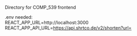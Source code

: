 Directory for COMP_539 frontend

.env needed:    
REACT_APP_URL=http://localhost:3000
REACT_APP_API_URL=https://api.shrtco.de/v2/shorten?url=
